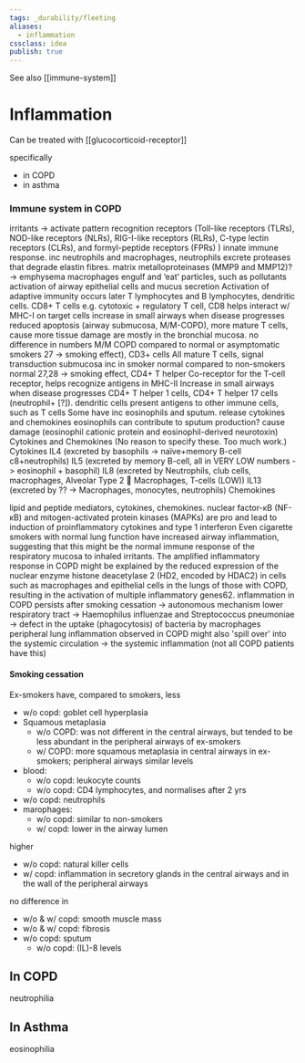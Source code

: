 ```yaml
---
tags: _durability/fleeting
aliases: 
  - inflammation
cssclass: idea
publish: true
---
```

See also [[immune-system]]

# Inflammation
Can be treated with [[glucocorticoid-receptor]]



specifically
- in COPD
- in asthma


### Immune system in COPD 
irritants -> activate pattern recognition receptors (Toll-like receptors (TLRs), NOD-like receptors (NLRs), RIG-I-like receptors (RLRs), C-type lectin receptors (CLRs), and formyl-peptide receptors (FPRs) )
    innate immune response.
        inc neutrophils and macrophages,
            neutrophils excrete proteases that degrade elastin fibres. matrix metalloproteinases (MMP9 and MMP12)? -> emphysema 
            macrophages engulf and ‘eat’ particles, such as pollutants
        activation of airway epithelial cells and mucus secretion 
    Activation of adaptive immunity occurs later
        T lymphocytes and B lymphocytes, dendritic cells.
        CD8+ T cells
            e.g. cytotoxic + regulatory T cell, CD8 helps interact w/ MHC-I on target cells
            increase in small airways when disease progresses
            reduced apoptosis (airway submucosa, M/M-COPD), more mature T cells, cause more tissue damage
            are mostly in the bronchial mucosa.
                no difference in numbers M/M COPD compared to normal or asymptomatic smokers 27 -> smoking effect),
        CD3+ cells
            All mature T cells, signal transduction
            submucosa
            inc in smoker normal compared to non-smokers normal 27,28 -> smoking effect,
        CD4+ T helper
            Co-receptor for the T-cell receptor, helps recognize antigens in MHC-II
            Increase in small airways when disease progresses
            CD4+ T helper 1 cells,
            CD4+ T helper 17 cells (neutrophil+ [?]).
        dendritic cells present antigens to other immune cells, such as T cells
        Some have inc eosinophils and sputum.
            release cytokines and chemokines
            eosinophils can contribute to sputum production?
            cause damage (eosinophil cationic protein and eosinophil-derived neurotoxin)
Cytokines and Chemokines (No reason to specify these. Too much work.)
  Cytokines
    IL4 (excreted by basophils -> naïve+memory B-cell c8+neutrophils)
    IL5 (excreted by memory B-cell, all in VERY LOW numbers -> eosinophil + basophil)
    IL8 (excreted by Neutrophils, club cells, macrophages, Alveolar Type 2  Macrophages, T-cells (LOW))
    IL13 (excreted by ?? -> Macrophages, monocytes, neutrophils)
  Chemokines


lipid and peptide mediators, cytokines, chemokines.
nuclear factor-κB (NF-κB) and mitogen-activated protein kinases (MAPKs) are pro  and lead to induction of proinflammatory cytokines and type 1 interferon
Even cigarette smokers with normal lung function have increased airway inflammation, suggesting that this might be the normal immune response of the respiratory mucosa to inhaled irritants.
The amplified inflammatory response in COPD might be explained by the reduced expression of the nuclear enzyme histone deacetylase 2 (HD2, encoded by HDAC2) in cells such as macrophages and epithelial cells in the lungs of those with COPD, resulting in the activation of multiple inflammatory genes62.
inflammation in COPD persists after smoking cessation -> autonomous mechanism
lower respiratory tract -> Haemophilus influenzae and Streptococcus pneumoniae -> defect in the uptake (phagocytosis) of bacteria by macrophages
peripheral lung inflammation observed in COPD might also 'spill over' into the systemic circulation -> the systemic inflammation (not all COPD patients have this)

#### Smoking cessation
Ex-smokers have, compared to smokers,
less
- w/o copd: goblet cell hyperplasia
- Squamous metaplasia
  - w/o COPD: was not different in the central airways, but tended to be less abundant in the peripheral airways of ex-smokers
  - w/ COPD: more squamous metaplasia in central airways in ex-smokers; peripheral airways similar levels
- blood:
  - w/o copd: leukocyte counts
  - w/o copd: CD4 lymphocytes, and normalises after 2 yrs
- w/o copd: neutrophils
- marophages:
  - w/o copd: similar to non-smokers
  - w/ copd: lower in the airway lumen

higher
- w/o copd: natural killer cells
- w/ copd: inflammation in secretory glands in the central airways and in the wall of the peripheral airways

no difference in 
- w/o & w/ copd: smooth muscle mass
- w/o & w/ copd: fibrosis
- w/o copd: sputum
  - w/o copd: (IL)-8 levels


## In COPD
neutrophilia

## In Asthma
eosinophilia
